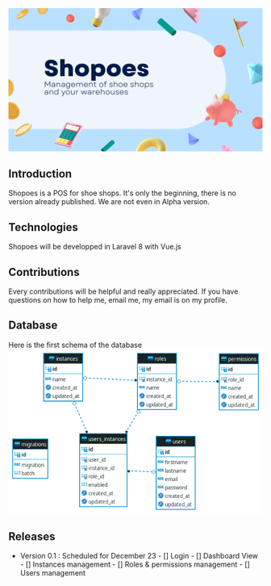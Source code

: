 ![shopoes](https://github.com/716r15/shopoes/blob/main/Shopoes.png)

## Introduction

Shopoes is a POS for shoe shops. It's only the beginning, there is no version already published. We are not even in Alpha version.

## Technologies

Shopoes will be developped in Laravel 8 with Vue.js

## Contributions

Every contributions will be helpful and really appreciated. If you have questions on how to help me, email me, my email is on my profile.

## Database

Here is the first schema of the database <br />
![database](https://github.com/716r15/shopoes/blob/main/database.png)

## Releases

- Version 0.1 : Scheduled for December 23
       - [] Login
       - [] Dashboard View
       - [] Instances management
       - [] Roles & permissions management
       - [] Users management 
